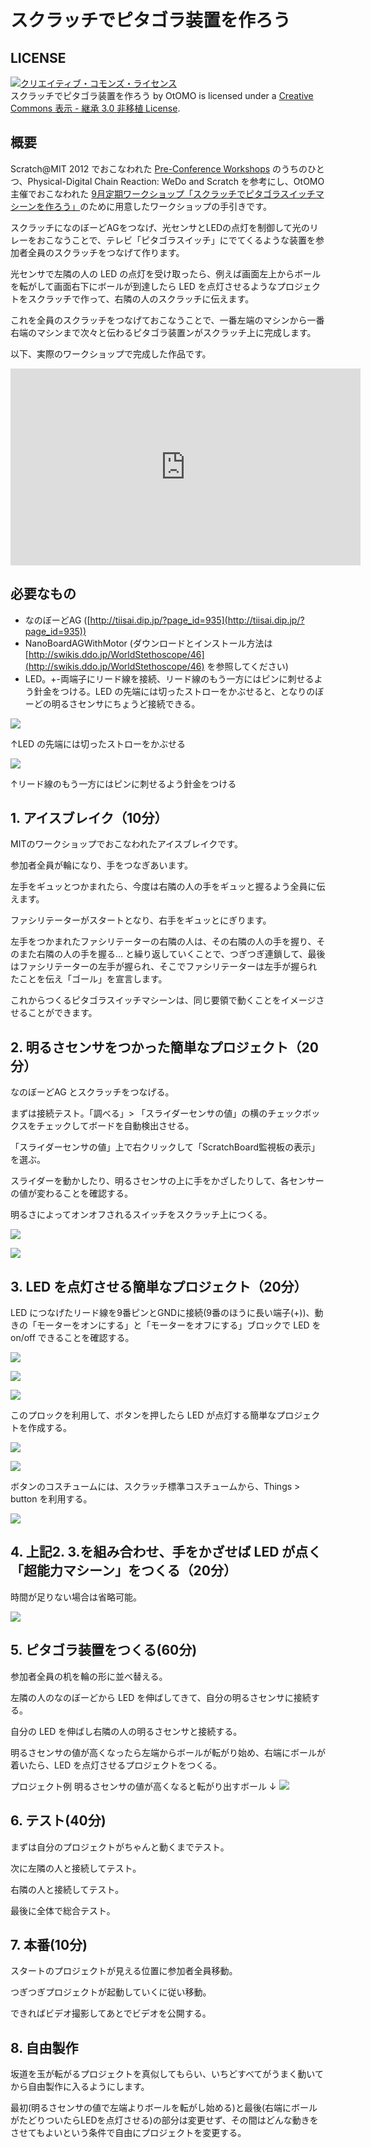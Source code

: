 # スクラッチでピタゴラ装置を作ろう

## LICENSE

<a rel="license" href="http://creativecommons.org/licenses/by-sa/3.0/deed.ja"><img alt="クリエイティブ・コモンズ・ライセンス" style="border-width:0" src="http://i.creativecommons.org/l/by-sa/3.0/88x31.png" /></a><br /><span xmlns:dct="http://purl.org/dc/terms/" property="dct:title">スクラッチでピタゴラ装置を作ろう</span> by <span xmlns:cc="http://creativecommons.org/ns#" property="cc:attributionName">OtOMO</span> is licensed under a <a rel="license" href="http://creativecommons.org/licenses/by-sa/3.0/deed.ja">Creative Commons 表示 - 継承 3.0 非移植 License</a>.

## 概要

Scratch@MIT 2012 でおこなわれた [Pre-Conference Workshops](http://events.scratch.mit.edu/conference/workshops.html)
のうちのひとつ、Physical-Digital Chain Reaction: WeDo and Scratch を参考にし、OtOMO主催でおこなわれた [9月定期ワークショップ「スクラッチでピタゴラスイッチマシーンを作ろう」](http://scratch-ja.org/2012/08/1815)のために用意したワークショップの手引きです。

スクラッチになのぼーどAGをつなげ、光センサとLEDの点灯を制御して光のリレーをおこなうことで、テレビ「ピタゴラスイッチ」にでてくるような装置を参加者全員のスクラッチをつなげて作ります。

光センサで左隣の人の LED の点灯を受け取ったら、例えば画面左上からボールを転がして画面右下にボールが到達したら LED を点灯させるようなプロジェクトをスクラッチで作って、右隣の人のスクラッチに伝えます。

これを全員のスクラッチをつなげておこなうことで、一番左端のマシンから一番右端のマシンまで次々と伝わるピタゴラ装置ンがスクラッチ上に完成します。

以下、実際のワークショップで完成した作品です。

<iframe width="560" height="315" src="http://www.youtube.com/embed/xn45hHlXD4E" frameborder="0" allowfullscreen></iframe>


## 必要なもの
* なのぼーどAG ([http://tiisai.dip.jp/?page_id=935](http://tiisai.dip.jp/?page_id=935))
* NanoBoardAGWithMotor (ダウンロードとインストール方法は [http://swikis.ddo.jp/WorldStethoscope/46](http://swikis.ddo.jp/WorldStethoscope/46) を参照してください)
* LED。+-両端子にリード線を接続、リード線のもう一方にはピンに刺せるよう針金をつける。LED の先端には切ったストローをかぶせると、となりのぼーどの明るさセンサにちょうど接続できる。

![](https://raw.github.com/champierre/scratch_curriculum_chain_reaction/master/led.jpg)

↑LED の先端には切ったストローをかぶせる

![](https://raw.github.com/champierre/scratch_curriculum_chain_reaction/master/led2.jpg)

↑リード線のもう一方にはピンに刺せるよう針金をつける

## 1. アイスブレイク（10分）

MITのワークショップでおこなわれたアイスブレイクです。

参加者全員が輪になり、手をつなぎあいます。

左手をギュッとつかまれたら、今度は右隣の人の手をギュッと握るよう全員に伝えます。

ファシリテーターがスタートとなり、右手をギュッとにぎります。

左手をつかまれたファシリテーターの右隣の人は、その右隣の人の手を握り、そのまた右隣の人の手を握る… と繰り返していくことで、つぎつぎ連鎖して、最後はファシリテーターの左手が握られ、そこでファシリテーターは左手が握られたことを伝え「ゴール」を宣言します。

これからつくるピタゴラスイッチマシーンは、同じ要領で動くことをイメージさせることができます。

## 2. 明るさセンサをつかった簡単なプロジェクト（20分）

なのぼーどAG とスクラッチをつなげる。

まずは接続テスト。「調べる」> 「スライダーセンサの値」の横のチェックボックスをチェックしてボードを自動検出させる。

「スライダーセンサの値」上で右クリックして「ScratchBoard監視板の表示」を選ぶ。

スライダーを動かしたり、明るさセンサの上に手をかざしたりして、各センサーの値が変わることを確認する。

明るさによってオンオフされるスイッチをスクラッチ上につくる。

![](https://raw.github.com/champierre/scratch_curriculum_chain_reaction/master/light_sensor.gif)

![](https://raw.github.com/champierre/scratch_curriculum_chain_reaction/master/light_sensor_costumes.png)

## 3. LED を点灯させる簡単なプロジェクト（20分）
LED につなげたリード線を9番ピンとGNDに接続(9番のほうに長い端子(+))、動きの「モーターをオンにする」と「モーターをオフにする」ブロックで LED を on/off できることを確認する。

![](https://raw.github.com/champierre/scratch_curriculum_chain_reaction/master/led_connection.jpg)

![](https://raw.github.com/champierre/scratch_curriculum_chain_reaction/master/led_connection2.jpg)

![](https://raw.github.com/champierre/scratch_curriculum_chain_reaction/master/led_on_off.gif)

このプロックを利用して、ボタンを押したら LED が点灯する簡単なプロジェクトを作成する。

![](https://raw.github.com/champierre/scratch_curriculum_chain_reaction/master/led_switch.gif)

![](https://raw.github.com/champierre/scratch_curriculum_chain_reaction/master/led_switch2.gif)

ボタンのコスチュームには、スクラッチ標準コスチュームから、Things > button を利用する。 

![](https://raw.github.com/champierre/scratch_curriculum_chain_reaction/master/led_switch_costumes.png)

## 4. 上記2. 3.を組み合わせ、手をかざせば LED が点く「超能力マシーン」をつくる（20分）

時間が足りない場合は省略可能。

![](https://raw.github.com/champierre/scratch_curriculum_chain_reaction/master/force.gif)

## 5. ピタゴラ装置をつくる(60分)
参加者全員の机を輪の形に並べ替える。

左隣の人のなのぼーどから LED を伸ばしてきて、自分の明るさセンサに接続する。

自分の LED を伸ばし右隣の人の明るさセンサと接続する。

明るさセンサの値が高くなったら左端からボールが転がり始め、右端にボールが着いたら、LED を点灯させるプロジェクトをつくる。

プロジェクト例 明るさセンサの値が高くなると転がり出すボール ↓
![](https://raw.github.com/champierre/scratch_curriculum_chain_reaction/master/rolling_ball.png)

## 6. テスト(40分)
まずは自分のプロジェクトがちゃんと動くまでテスト。

次に左隣の人と接続してテスト。

右隣の人と接続してテスト。

最後に全体で総合テスト。

## 7. 本番(10分)
スタートのプロジェクトが見える位置に参加者全員移動。

つぎつぎプロジェクトが起動していくに従い移動。

できればビデオ撮影してあとでビデオを公開する。

## 8. 自由製作
坂道を玉が転がるプロジェクトを真似してもらい、いちどすべてがうまく動いてから自由製作に入るようにします。

最初(明るさセンサの値で左端よりボールを転がし始める)と最後(右端にボールがたどりついたらLEDを点灯させる)の部分は変更せず、その間はどんな動きをさせてもよいという条件で自由にプロジェクトを変更する。